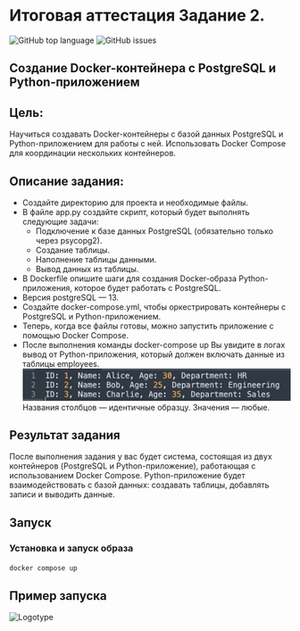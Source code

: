 # Итоговая аттестация Задание 2.
![GitHub top language](https://img.shields.io/github/languages/top/alneo/data1T_task_02)
![GitHub issues](https://img.shields.io/github/issues/alneo/data1T_task_02)

## Создание Docker-контейнера с PostgreSQL и Python-приложением

## Цель:
Научиться создавать Docker-контейнеры с базой данных PostgreSQL и Python-приложением для работы с ней. Использовать Docker Compose для координации нескольких контейнеров.

## Описание задания:

- Создайте директорию для проекта и необходимые файлы.
- В файле app.py создайте скрипт, который будет выполнять следующие задачи:
  - Подключение к базе данных PostgreSQL (обязательно только через psycopg2).
  - Создание таблицы.
  - Наполнение таблицы данными.
  - Вывод данных из таблицы.
- В Dockerfile опишите шаги для создания Docker-образа Python-приложения, которое будет работать с PostgreSQL.
- Версия postgreSQL — 13.
- Создайте docker-compose.yml, чтобы оркестрировать контейнеры с PostgreSQL и Python-приложением.
- Теперь, когда все файлы готовы, можно запустить приложение с помощью Docker Compose.
- После выполнения команды docker-compose up Вы увидите в логах вывод от Python-приложения, который должен включать данные из таблицы employees. ![Logotype](./screenshots/example_01.png) Названия столбцов — идентичные образцу. Значения — любые.

## Результат задания
После выполнения задания у вас будет система, состоящая из двух контейнеров (PostgreSQL и Python-приложение), работающая с использованием Docker Compose. Python-приложение будет взаимодействовать с базой данных: создавать таблицы, добавлять записи и выводить данные. 

## Запуск
### Установка и запуск образа
```docker compose up```

## Пример запуска
![Logotype](./screenshots/result_01.png)